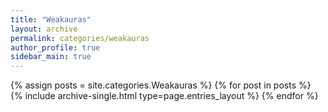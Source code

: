 ```yaml
---
title: "Weakauras"
layout: archive
permalink: categories/weakauras
author_profile: true
sidebar_main: true
---
```



{% assign posts = site.categories.Weakauras %}
{% for post in posts %} {% include archive-single.html type=page.entries_layout %} {% endfor %}